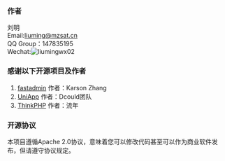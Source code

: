 ### 作者
刘明  
Email:liuming@mzsat.cn  
QQ Group：147835195  
Wechat:![liumingwx02](http://cdn.mzyun.tech/wxqrcode.png)
### 感谢以下开源项目及作者
1. [fastadmin](http://fastadmin.net) 作者：Karson Zhang  
2. [UniApp](https://uniapp.dcloud.io) 作者：Dcould团队
3. [ThinkPHP](http://thinkphp.cn) 作者：流年
### 开源协议
本项目遵循Apache 2.0协议，意味着您可以修改代码甚至可以作为商业软件发布，但请遵守协议规定。